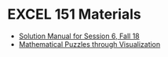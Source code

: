 # EXCEL 151 Materials

- [Solution Manual for Session 6, Fall 18](session-6-sol.md)
- [Mathematical Puzzles through Visualization](visual-puzzles.md)
